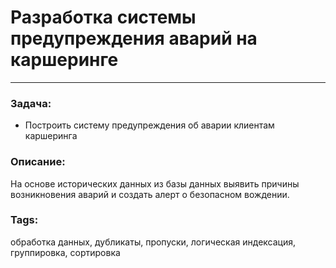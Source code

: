 # Разработка системы предупреждения аварий на каршеринге
---
### Задача:
- Построить систему предупреждения об аварии клиентам каршеринга
### Описание:
На основе исторических данных из базы данных выявить причины возникновения аварий и создать алерт о безопасном вождении.
### Tags:
обработка данных, дубликаты, пропуски, логическая индексация, группировка, сортировка

